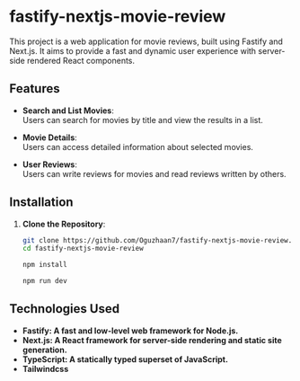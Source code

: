 # fastify-nextjs-movie-review

This project is a web application for movie reviews, built using Fastify and Next.js. It aims to provide a fast and dynamic user experience with server-side rendered React components.

## Features

- **Search and List Movies**:  
  Users can search for movies by title and view the results in a list.

- **Movie Details**:  
  Users can access detailed information about selected movies.

- **User Reviews**:  
  Users can write reviews for movies and read reviews written by others.

## Installation

1. **Clone the Repository**:

   ```bash
   git clone https://github.com/Oguzhaan7/fastify-nextjs-movie-review.git
   cd fastify-nextjs-movie-review

   npm install

   npm run dev
   ```

## Technologies Used

- **Fastify: A fast and low-level web framework for Node.js.**
- **Next.js: A React framework for server-side rendering and static site generation.**
- **TypeScript: A statically typed superset of JavaScript.**
- **Tailwindcss**
  

